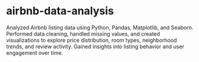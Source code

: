 # airbnb-data-analysis
Analyzed Airbnb listing data using Python, Pandas, Matplotlib, and Seaborn. Performed data cleaning, handled missing values, and created visualizations to explore price distribution, room types, neighborhood trends, and review activity. Gained insights into listing behavior and user engagement over time.
